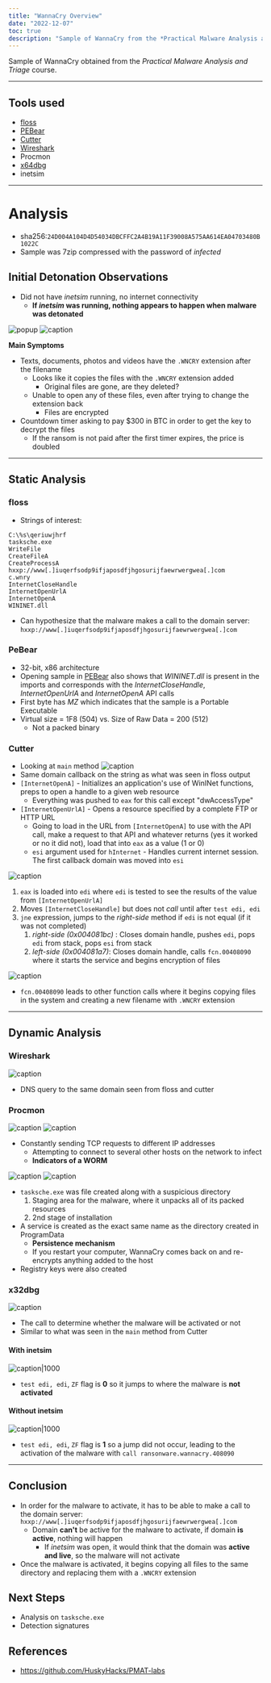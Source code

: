 ```yaml
---
title: "WannaCry Overview"
date: "2022-12-07"
toc: true
description: "Sample of WannaCry from the *Practical Malware Analysis and Triage* course"
---
```


Sample of WannaCry obtained from the *Practical Malware Analysis and Triage* course.
****

## Tools used
- [floss](https://github.com/mandiant/flare-floss/releases)
- [PEBear](https://github.com/hasherezade/pe-bear-releases)
- [Cutter](https://github.com/rizinorg/cutter/releases)
- [Wireshark](https://www.wireshark.org/download.html)
- Procmon
- [x64dbg](https://github.com/x64dbg/x64dbg/releases)
- inetsim
****

# Analysis

- sha256:`24D004A104D4D54034DBCFFC2A4B19A11F39008A575AA614EA04703480B1022C`
- Sample was 7zip compressed with the password of *infected*

## Initial Detonation Observations
- Did not have *inetsim* running, no internet connectivity
	- **If *inetsim* was running, nothing appears to happen when malware was detonated**

![popup](<images/2.png>)
![caption](<images/3.png>)

**Main Symptoms**
- Texts, documents, photos and videos have the `.WNCRY` extension after the filename
	- Looks like it copies the files with the `.WNCRY` extension added
		- Original files are gone, are they deleted?
	- Unable to open any of these files, even after trying to change the extension back
		- Files are encrypted
- Countdown timer asking to pay $300 in BTC in order to get the key to decrypt the files
	- If the ransom is not paid after the first timer expires, the price is doubled

****

## Static Analysis
### floss
- Strings of interest:
```
C:\%s\qeriuwjhrf
tasksche.exe
WriteFile
CreateFileA
CreateProcessA
hxxp://www[.]iuqerfsodp9ifjaposdfjhgosurijfaewrwergwea[.]com
c.wnry
InternetCloseHandle
InternetOpenUrlA
InternetOpenA
WININET.dll
```
- Can hypothesize that the malware makes a call to the domain server:  `hxxp://www[.]iuqerfsodp9ifjaposdfjhgosurijfaewrwergwea[.]com`


### PeBear
- 32-bit, x86 architecture
- Opening sample in [PEBear](https://github.com/hasherezade/pe-bear-releases) also shows that *WININET.dll* is present in the imports and corresponds with the *InternetCloseHandle*, *InternetOpenUrlA* and *InternetOpenA* API calls
- First byte has *MZ* which indicates that the sample is a Portable Executable
- Virtual size = 1F8 (504) vs. Size of Raw Data = 200 (512)
	- Not a packed binary

### Cutter
- Looking at `main` method ![caption](<images/18.png>)
- Same domain callback on the string as what was seen in floss output
- `[InternetOpenA]` - Initializes an application's use of WinINet functions, preps to open a handle to a given web resource 
	- Everything was pushed to `eax` for this call except "dwAccessType" 
- `[InternetOpenUrlA]`  - Opens a resource specified by a complete FTP or HTTP URL
	- Going to load in the URL from `[InternetOpenA]` to use with the API call, make a request to that API and whatever returns (yes it worked or no it did not), load that into `eax` as a value (1 or 0) 
	- `esi` argument used for `hInternet` - Handles current internet session. The first callback domain was moved into `esi` 

![caption](<images/23.png>)
1. `eax` is loaded into `edi` where `edi` is tested to see the results of the value from `[InternetOpenUrlA]`
2. Moves `[InternetCloseHandle]` but does not *call* until after `test edi, edi`
3. `jne` expression, jumps to the *right-side* method if `edi` is not equal (if it was not completed)
	1. *right-side (0x004081bc)* : Closes domain handle, pushes `edi`, pops `edi` from stack, pops `esi` from stack
	2. *left-side (0x004081a7)*: Closes domain handle, calls `fcn.00408090` where it starts the service and begins encryption of files

![caption](<images/26.png>)
- `fcn.00408090` leads to other function calls where it begins copying files in the system and creating a new filename with `.WNCRY` extension

****

## Dynamic Analysis

### Wireshark

![caption](<images/12.png>)
- DNS query to the same domain seen from floss and cutter

### Procmon
![caption](<images/13.png>)
![caption](<images/14.png>)
- Constantly sending TCP requests to different IP addresses
	- Attempting to connect to several other hosts on the network to infect
	- **Indicators of a WORM**

![caption](<images/16.png>) ![caption](<images/28.png>)
- `tasksche.exe` was file created along with a suspicious directory
	1. Staging area for the malware, where it unpacks all of its packed resources 
	2. 2nd stage of installation
- A service is created as the exact same name as the directory created in ProgramData
	- **Persistence mechanism**
	- If you restart your computer, WannaCry comes back on and re-encrypts anything added to the host
- Registry keys were also created

### x32dbg
![caption](<images/24.png>)
- The call to determine whether the malware will be activated or not
- Similar to what was seen in the `main` method from Cutter

#### With inetsim
![caption|1000](<images/29.png>)
- `test edi, edi`, `ZF` flag is **0** so it jumps to where the malware is **not activated**

#### Without inetsim
![caption|1000](<images/27.png>)
- `test edi, edi`, `ZF` flag is **1** so a jump did not occur, leading to the activation of the malware with `call ransonware.wannacry.408090`

****

## Conclusion
- In order for the malware to activate, it has to be able to make a call to the domain server: `hxxp://www[.]iuqerfsodp9ifjaposdfjhgosurijfaewrwergwea[.]com`
	- Domain **can't** be active for the malware to activate, if domain **is active**, nothing will happen
		- If *inetsim* was open, it would think that the domain was **active and live**, so the malware will not activate
- Once the malware is activated, it begins copying all files to the same directory and replacing them with a `.WNCRY` extension


## Next Steps
- Analysis on `tasksche.exe`
- Detection signatures


## References
- https://github.com/HuskyHacks/PMAT-labs